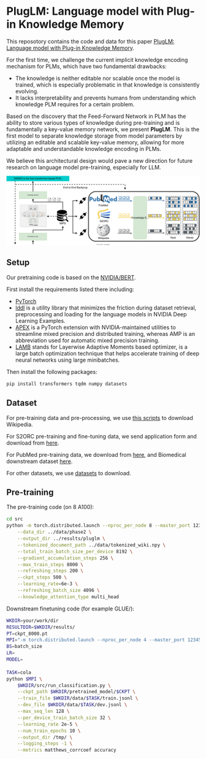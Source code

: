 # PlugLM: Language model with Plug-in Knowledge Memory

This reposotory contains the code and data for this paper [PlugLM: Language model with Plug-in Knowledge Memory](https://openreview.net/forum?id=Plr5l7r0jY6). 

For the first time, we challenge the current implicit knowledge encoding mechanism for PLMs, which have two fundamental drawbacks: 

- The knowledge is neither editable nor scalable once the model is trained, which is especially problematic in that knowledge is consistently evolving. 
- It lacks interpretability and prevents humans from understanding which knowledge PLM requires for a certain problem. 

Based on the discovery that the Feed-Forward Network in PLM has the ability to store various types of knowledge during pre-training and is fundamentally a key-value memory network, we present **PlugLM**. This is the first model to separate knowledge storage from model parameters by utilizing an editable and scalable key-value memory, allowing for more adaptable and understandable knowledge encoding in PLMs.

We believe this architectural design would pave a new direction for future research on language model pre-training, especially for LLM.


![model](assets/model.svg)

## Setup
Our pretraining code is based on the [NVIDIA/BERT](https://github.com/NVIDIA/DeepLearningExamples/tree/master/PyTorch/LanguageModeling/BERT). 

First install the requirements listed there including:
- [PyTorch](https://github.com/NVIDIA/DeepLearningExamples/tree/master/PyTorch/LanguageModeling/BERT/scripts/docker)
- [lddl](https://github.com/NVIDIA/lddl) is a utility library that minimizes the friction during dataset retrieval, preprocessing and loading for the language models in NVIDIA Deep Learning Examples.
- [APEX](https://github.com/NVIDIA/apex) is a PyTorch extension with NVIDIA-maintained utilities to streamline mixed precision and distributed training, whereas AMP is an abbreviation used for automatic mixed precision training.
- [LAMB](https://arxiv.org/abs/1904.00962v1) stands for Layerwise Adaptive Moments based optimizer, is a large batch optimization technique that helps accelerate training of deep neural networks using large minibatches.

Then install the following packages:
```bash
pip install transformers tqdm numpy datasets
``` 

## Dataset
For pre-training data and pre-processing, we use [this scripts](https://github.com/NVIDIA/DeepLearningExamples/blob/master/PyTorch/LanguageModeling/BERT/scripts/data_download.sh) to download Wikipedia.

For S2ORC pre-training and fine-tuning data, we send application form and download from [here](https://github.com/allenai/s2orc).

For PubMed pre-training data, we download from [here](https://github.com/naver/biobert-pretrained), and Biomedical downstream dataset [here](https://github.com/dmis-lab/biobert).

For other datasets, we use [datasets](https://github.com/huggingface/datasets) to download.

## Pre-training
The pre-training code (on 8 A100):
```bash
cd src
python -m torch.distributed.launch --nproc_per_node 8 --master_port 12344 --use_env run_pretraining.py \
    --data_dir ../data/phase2 \
    --output_dir ../results/pluglm \
    --tokenized_document_path ../data/tokenized_wiki.npy \
    --total_train_batch_size_per_device 8192 \
    --gradient_accumulation_steps 256 \
    --max_train_steps 8000 \
    --refreshing_steps 200 \
    --ckpt_steps 500 \
    --learning_rate=6e-3 \
    --refreshing_batch_size 4096 \
    --knowledge_attention_type multi_head
```

Downstream finetuning code (for example GLUE/):
```bash
WKDIR=your/work/dir
RESULTDIR=$WKDIR/results/
PT=ckpt_8000.pt
MPI="-m torch.distributed.launch --nproc_per_node 4 --master_port 12345 --use_env"
BS=batch_size
LR=
MODEL=

TASK=cola
python $MPI \
    $WKDIR/src/run_classification.py \
    --ckpt_path $WKDIR/pretrained_model/$CKPT \
    --train_file $WKDIR/data/$TASK/train.jsonl \
    --dev_file $WKDIR/data/$TASK/dev.jsonl \
    --max_seq_len 128 \
    --per_device_train_batch_size 32 \
    --learning_rate 2e-5 \
    --num_train_epochs 10 \
    --output_dir /tmp/ \
    --logging_steps -1 \
    --metrics matthews_corrcoef accuracy 
```